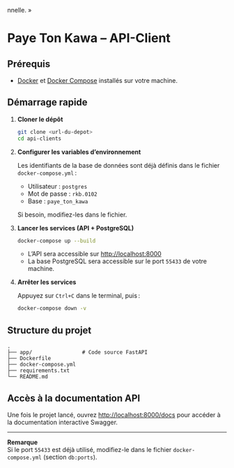 nnelle. »

# Paye Ton Kawa – API-Client

## Prérequis

- [Docker](https://www.docker.com/products/docker-desktop) et [Docker Compose](https://docs.docker.com/compose/) installés sur votre machine.

## Démarrage rapide

1. **Cloner le dépôt**

   ```sh
   git clone <url-du-depot>
   cd api-clients
   ```

2. **Configurer les variables d’environnement**

   Les identifiants de la base de données sont déjà définis dans le fichier `docker-compose.yml` :
   - Utilisateur : `postgres`
   - Mot de passe : `rkb.0102`
   - Base : `paye_ton_kawa`

   Si besoin, modifiez-les dans le fichier.

3. **Lancer les services (API + PostgreSQL)**

   ```sh
   docker-compose up --build
   ```

   - L’API sera accessible sur [http://localhost:8000](http://localhost:8000)
   - La base PostgreSQL sera accessible sur le port `55433` de votre machine.

4. **Arrêter les services**

   Appuyez sur `Ctrl+C` dans le terminal, puis :

   ```sh
   docker-compose down -v
   ```

## Structure du projet

```
.
├── app/                # Code source FastAPI
├── Dockerfile
├── docker-compose.yml
├── requirements.txt
└── README.md
```

## Accès à la documentation API

Une fois le projet lancé, ouvrez [http://localhost:8000/docs](http://localhost:8000/docs) pour accéder à la documentation interactive Swagger.

---

**Remarque**  
Si le port `55433` est déjà utilisé, modifiez-le dans le fichier `docker-compose.yml` (section `db:ports`).